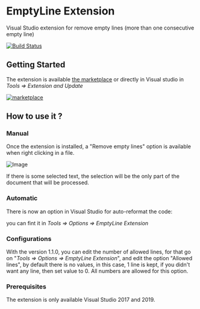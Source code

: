 

# EmptyLine Extension

  

Visual Studio extension for remove empty lines (more than one consecutive empty line)

[![Build Status](https://my-biblipi.visualstudio.com/Plugins/_apis/build/status/EmptyLine%20Extension%20build?branchName=master)](https://my-biblipi.visualstudio.com/Plugins/_build/latest?definitionId=3&branchName=master)
  

## Getting Started

  

The extension is available [the marketplace](https://marketplace.visualstudio.com/items?itemName=Mybiblipi.EmptyLineExtention) or directly in Visual studio in *Tools => Extension and Update*

[![marketplace](https://img.shields.io/static/v1?label=Marketplace&message=1.2.0&color=green)](https://marketplace.visualstudio.com/items?itemName=Mybiblipi.EmptyLineExtention)
 
## How to use it ?

  

### Manual

  

Once the extension is installed, a "Remove empty lines" option is available when right clicking in a file.

  

![Image](https://i.goopics.net/3qgW8.png)

  

If there is some selected text, the selection will be the only part of the document that will be processed.

  

### Automatic

  

There is now an option in Visual Studio for auto-reformat the code:

you can fint it in *Tools => Options => EmptyLine Extension*

  
### Configurations

With the version 1.1.0, you can edit the number of allowed lines, for that go on "*Tools => Options => EmptyLine Extension*", and edit the option "Allowed lines", by default there is no values, in this case, 1 line is kept, if you didn't want any line, then set value to 0. All numbers are allowed for this option.
  

### Prerequisites

  

The extension is only available Visual Studio 2017 and 2019.
